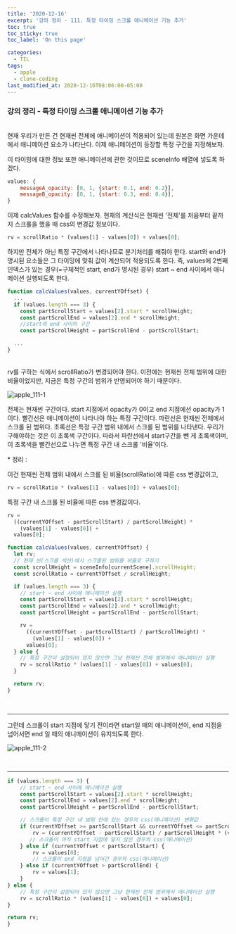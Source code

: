 ```yaml
---
title: '2020-12-16'
excerpt: '강의 정리 - 111. 특정 타이밍 스크롤 애니메이션 기능 추가'
toc: true
toc_sticky: true
toc_label: 'On this page'

categories:
  - TIL
tags:
  - apple
  - clone-coding
last_modified_at: 2020-12-16T08:06:00-05:00
---
```


### 강의 정리 - 특정 타이밍 스크롤 애니메이션 기능 추가

<br />
현재 우리가 만든 건 현재씬 전체에 애니메이션이 적용되어 있는데 원본은 화면 가운데에서 애니메이션 요소가 나타난다. 이제 애니메이션이 등장할 특정 구간을 지정해보자.

이 타이밍에 대한 정보 또한 애니메이션에 관한 것이므로 sceneInfo 배열에 넣도록 하겠다.

```javascript
values: {
    messageA_opacity: [0, 1, {start: 0.1, end: 0.2}],
    messageB_opacity: [0, 1, {start: 0.3, end: 0.4}],
}

```

이제 calcValues 함수를 수정해보자. 현재의 계산식은 현재씬 '전체'를 처음부터 끝까지 스크롤을 했을 때 css의 변경값 정보이다.

```javascript
rv = scrollRatio * (values[1] - values[0]) + values[0];
```

하지만 전체가 아닌 특정 구간에서 나타나므로 분기처리를 해줘야 한다. start와 end가 명시된 요소들은 그 타이밍에 맞춰 값이 계산되어 적용되도록 한다. 즉, values에 2번째 인덱스가 있는 경우(=구체적인 start, end가 명시된 경우) start ~ end 사이에서 애니메이션 실행되도록 한다.

```javascript
function calcValues(values, currentYOffset) {
  ...
  if (values.length === 3) {
    const partScrollStart = values[2].start * scrollHeight;
    const partScrollEnd = values[2].end * scrollHeight;
    //start와 end 사이의 구간
    const partScrollHeight = partScrollEnd - partScrollStart;

  ...
}
```

<br />
  rv를 구하는 식에서 scrollRatio가 변경되어야 한다. 이전에는 현재씬 전체 범위에 대한 비율이었지만, 지금은 특정 구간의 범위가 반영되어야 하기 때문이다.

<br />

![apple_111-1](https://user-images.githubusercontent.com/75867748/102371528-9db59480-4001-11eb-806c-5ea44eb3b066.png)

전체는 현재씬 구간이다. start 지점에서 opacity가 0이고 end 지점에선 opacity가 1이다. 빨간선은 애니메이션이 나타나야 하는 특정 구간이다. 파란선은 현재씬 전체에서 스크롤 된 범위다. 초록선은 특정 구간 범위 내에서 스크롤 된 범위를 나타낸다. 우리가 구해야하는 것은 이 초록색 구간이다. 따라서 파란선에서 start구간을 뺀 게 초록색이며, 이 초록색을 빨간선으로 나누면 특정 구간 내 스크롤 '비율'이다.

\* 정리 :

이건 현재씬 전체 범위 내에서 스크롤 된 비율(scrollRatio)에 따른 css 변경값이고,

```javascript
rv = scrollRatio * (values[1] - values[0]) + values[0];
```

특정 구간 내 스크롤 된 비율에 따른 css 변경값이다.

```javascript
rv =
  ((currentYOffset - partScrollStart) / partScrollHeight) *
    (values[1] - values[0]) +
  values[0];
```

```javascript
function calcValues(values, currentYOffset) {
  let rv;
  // 현재 씬(스크롤 섹션)에서 스크롤된 범위를 비율로 구하기
  const scrollHeight = sceneInfo[currentScene].scrollHeight;
  const scrollRatio = currentYOffset / scrollHeight;

  if (values.length === 3) {
    // start ~ end 사이에 애니메이션 실행
    const partScrollStart = values[2].start * scrollHeight;
    const partScrollEnd = values[2].end * scrollHeight;
    const partScrollHeight = partScrollEnd - partScrollStart;

    rv =
      ((currentYOffset - partScrollStart) / partScrollHeight) *
        (values[1] - values[0]) +
      values[0];
  } else {
    // 특정 구간이 설정되어 있지 않으면 그냥 현재씬 전체 범위에서 애니메이션 실행
    rv = scrollRatio * (values[1] - values[0]) + values[0];
  }

  return rv;
}
```

<br />

---

그런데 스크롤이 start 지점에 닿기 전이라면 start일 때의 애니메이션이, end 지점을 넘어서면 end 일 때의 애니메이션이 유지되도록 한다.

![apple_111-2](https://user-images.githubusercontent.com/75867748/102371529-9db59480-4001-11eb-96ca-d3731546427b.png)

<br />

---

```javascript
if (values.length === 3) {
    // start ~ end 사이에 애니메이션 실행
    const partScrollStart = values[2].start * scrollHeight;
    const partScrollEnd = values[2].end * scrollHeight;
    const partScrollHeight = partScrollEnd - partScrollStart;

    // 스크롤이 특정 구간 내 범위 안에 있는 경우의 css(애니메이션) 변화값
    if (currentYOffset >= partScrollStart && currentYOffset <= partScrollEnd) {
        rv = (currentYOffset - partScrollStart) / partScrollHeight * (values[1] - values[0]) + values[0];
       // 스크롤이 아직 start 지점에 닿지 않은 경우의 css(애니메이션)
    } else if (currentYOffset < partScrollStart) {
        rv = values[0];
        // 스크롤이 end 지점을 넘어간 경우의 css(애니메이션)
    } else if (currentYOffset > partScrollEnd) {
        rv = values[1];
    }
} else {
    // 특정 구간이 설정되어 있지 않으면 그냥 현재씬 전체 범위에서 애니메이션 실행
    rv = scrollRatio * (values[1] - values[0]) + values[0];
}

return rv;
}
```
